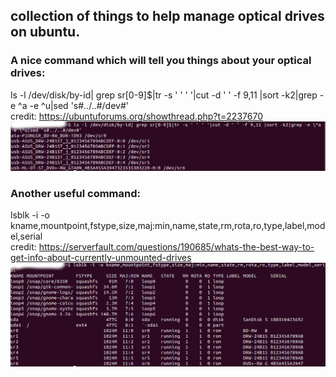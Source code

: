 ## collection of things to help manage optical drives on ubuntu.

### A nice command which will tell you things about your optical drives:  

ls -l /dev/disk/by-id| grep sr[0-9]$|tr -s ' ' ' '|cut -d ' ' -f 9,11 |sort -k2|grep -e \^a -e \^u|sed 's#../..#/dev#'  
credit: https://ubuntuforums.org/showthread.php?t=2237670
![ls-s](https://github.com/emmakat/findopticaldrives/blob/master/ls-l.png)

### Another useful command:

lsblk -i -o kname,mountpoint,fstype,size,maj:min,name,state,rm,rota,ro,type,label,model,serial  
credit: https://serverfault.com/questions/190685/whats-the-best-way-to-get-info-about-currently-unmounted-drives
![lsblk](https://github.com/emmakat/findopticaldrives/blob/master/lsblk.png)
